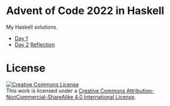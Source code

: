# Advent of Code 2022 in Haskell

My Haskell solutions.

- [Day 1](https://github.com/0xmycf/Advent-of-code/blob/main/2022/aoc22/src/Days/DayOne.hs)
- [Day 2](https://github.com/0xmycf/Advent-of-code/blob/main/2022/aoc22/src/Days/DayTwo.hs) [Reflection](https://github.com/0xmycf/Advent-of-code/blob/main/2022/aoc22/reflection/day2.md)

# License

<a rel="license" href="http://creativecommons.org/licenses/by-nc-sa/4.0/"><img alt="Creative Commons License" style="border-width:0" src="https://i.creativecommons.org/l/by-nc-sa/4.0/88x31.png" /></a><br />This work is licensed under a <a rel="license" href="http://creativecommons.org/licenses/by-nc-sa/4.0/">Creative Commons Attribution-NonCommercial-ShareAlike 4.0 International License</a>.
